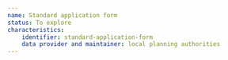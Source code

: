 ```yaml
---
name: Standard application form
status: To explore
characteristics:
    identifier: standard-application-form
    data provider and maintainer: local planning authorities
---
```

